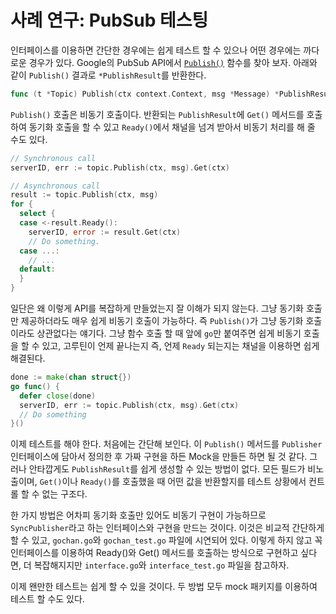 # 사례 연구: PubSub 테스팅

인터페이스를 이용하면 간단한 경우에는 쉽게 테스트 할 수 있으나 어떤 경우에는
까다로운 경우가 있다. Google의 PubSub API에서
[`Publish()`](https://godoc.org/cloud.google.com/go/pubsub#Topic.Publish) 함수를
찾아 보자. 아래와 같이 `Publish()` 결과로 `*PublishResult`를 반환한다.

```go
func (t *Topic) Publish(ctx context.Context, msg *Message) *PublishResult
```

`Publish()` 호출은 비동기 호출이다. 반환되는 `PublishResult`에 `Get()` 메서드를
호출하여 동기화 호출을 할 수 있고 `Ready()`에서 채널을 넘겨 받아서 비동기 처리를
해 줄 수도 있다.

```go
// Synchronous call
serverID, err := topic.Publish(ctx, msg).Get(ctx)

// Asynchronous call
result := topic.Publish(ctx, msg)
for {
  select {
  case <-result.Ready():
    serverID, error := result.Get(ctx)
    // Do something.
  case ...:
    // ...
  default:
  }
}
```

일단은 왜 이렇게 API를 복잡하게 만들었는지 잘 이해가 되지 않는다. 그냥 동기화
호출만 제공하더라도 매우 쉽게 비동기 호출이 가능하다. 즉 `Publish()`가 그냥
동기화 호출이라도 상관없다는 얘기다. 그냥 함수 호출 할 때 앞에 `go`만 붙여주면
쉽게 비동기 호출을 할 수 있고, 고루틴이 언제 끝나는지 즉, 언제 `Ready` 되는지는
채널을 이용하면 쉽게 해결된다.

```go
done := make(chan struct{})
go func() {
  defer close(done)
  serverID, err := topic.Publish(ctx, msg).Get(ctx)
  // Do something
}()
```

이제 테스트를 해야 한다. 처음에는 간단해 보인다. 이 `Publish()` 메서드를
`Publisher` 인터페이스에 담아서 정의한 후 가짜 구현을 하든 Mock을 만들든 하면 될
것 같다. 그러나 안타깝게도 `PublishResult`를 쉽게 생성할 수 있는 방법이 없다.
모든 필드가 비노출이며, `Get()`이나 `Ready()`를 호출했을 때 어떤 값을 반환할지를
테스트 상황에서 컨트롤 할 수 없는 구조다.

한 가지 방법은 어차피 동기화 호출만 있어도 비동기 구현이 가능하므로
`SyncPublisher`라고 하는 인터페이스와 구현을 만드는 것이다. 이것은 비교적
간단하게 할 수 있고, `gochan.go`와 `gochan_test.go` 파일에 시연되어 있다. 이렇게
하지 않고 꼭 인터페이스를 이용하여 Ready()와 Get() 메서드를 호출하는 방식으로
구현하고 싶다면, 더 복잡해지지만 `interface.go`와 `interface_test.go` 파일을
참고하자.

이제 왠만한 테스트는 쉽게 할 수 있을 것이다. 두 방법 모두 mock 패키지를 이용하여
테스트 할 수도 있다.
